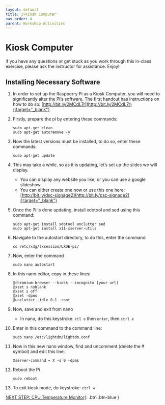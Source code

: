 ```yaml
---
layout: default
title: 3-Kiosk Computer
nav_order: 4
parent: Workshop Activities
---
```


# Kiosk Computer

If you have any questions or get stuck as you work through this in-class exercise, please ask the instructor for assistance. Enjoy!

## Installing Necessary Software

1.  In order to set up the Raspberry Pi as a Kiosk Computer, you will need to significantly alter the Pi’s software. The first handout has instructions on how to do so: [http://bit.ly/2MCdL7r](http://bit.ly/2MCdL7r){:target="_blank"}
2.  Firstly, prepare the pi by entering these commands:

    ```
    sudo apt-get clean
    sudo apt-get autoremove -y
    ```

3.  Now the latest versions must be installed, to do so, enter these commands:

    ```
    sudo apt-get update
    ```

4.  This may take a while, so as it is updating, let’s set up the slides we will display.

    -   You can display any website you like, or you can use a google slideshow.
    -   You can either create one now or use this one here:  [http://bit.ly/dsc-signage2](http://bit.ly/dsc-signage2){:target="_blank"}

5.  Once the Pi is done updating, install xdotool and sed using this command:

    ```
    sudo apt-get install xdotool unclutter sed
    sudo apt-get install x11-xserver-utils
    ```

6.  Navigate to the autostart directory, to do this, enter the command

    ```
    cd /etc/xdg/lxsession/LXDE-pi/
    ```

7.  Now, enter the command

    ```
    sudo nano autostart
    ```

8.  In this nano editor, copy in these lines:

    ```
    @chromium-browser --kiosk --incognito [your url]
    @xset s noblank
    @xset s off
    @xset -dpms
    @unclutter -idle 0.1 -root
    ```

9.  Now, save and exit from nano
    -   In nano, do this keystroke: `ctl o` then `enter`, then `ctrl x`

0.  Enter in this command to the command line:

    ```
    sudo nano /etc/lightdm/lightdm.conf
    ```

1.  Now in this new nano window, find and uncomment (delete the # symbol) and edit this line:

    ```
    Xserver-command = X -s 0 -dpms
    ```

2.  Reboot the Pi

    ```
    sudo reboot
    ```

3.  To exit kiosk mode, do keystroke: `ctrl w`

[NEXT STEP: CPU Temperature Monitor](act-4.html){: .btn .btn-blue }
